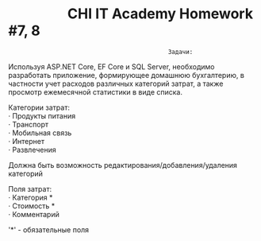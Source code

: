 # &nbsp;&nbsp;&nbsp;&nbsp;&nbsp;&nbsp;&nbsp;&nbsp;&nbsp;&nbsp;&nbsp;&nbsp;&nbsp;&nbsp;&nbsp;&nbsp;&nbsp;&nbsp;CHI IT Academy Homework #7, 8

                                                 Задачи: 
                    
Используя ASP.NET Core, EF Core и SQL Server, необходимо разработать приложение,
формирующее домашнюю бухгалтерию, в частности учет расходов различных
категорий затрат, а также просмотр ежемесячной статистики в виде списка.

Категории затрат:\
· Продукты питания\
· Транспорт\
· Мобильная связь\
· Интернет\
· Развлечения

Должна быть возможность редактирования/добавления/удаления категорий

Поля затрат:\
· Категория *\
· Стоимость *\
· Комментарий

'*' - обязательные поля
